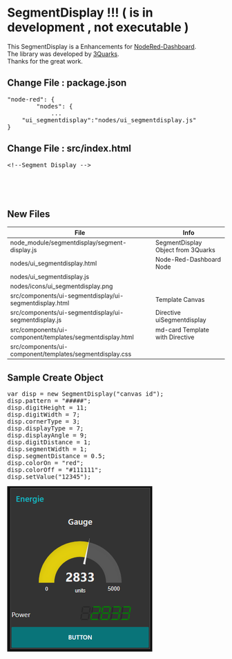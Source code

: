 # SegmentDisplay !!! ( is in development , not executable )
This SegmentDisplay is a Enhancements for [NodeRed-Dashboard](https://github.com/node-red/node-red-dashboard).  
The library was developed by [3Quarks](http://www.3quarks.com/en/SegmentDisplay).  
Thanks for the great work.

## Change File : package.json
<pre>
"node-red": {
        "nodes": {
            ...
	"ui_segmentdisplay":"nodes/ui_segmentdisplay.js"
}
</pre>

## Change File : src/index.html
<pre>
&lt;!--Segment Display --&gt;
<script src="components/ui-segmentdisplay/ui-segmentdisplay.js"></script>
<script src="vendor/segmentdisplay/segment-display.js"></script>
</pre>

## New Files
|File|Info
|---|---
|node_module/segmentdisplay/segment-display.js|SegmentDisplay Object from 3Quarks
|nodes/ui_segmentdisplay.html|Node-Red-Dashboard Node
|nodes/ui_segmentdisplay.js
|nodes/icons/ui_segmentdisplay.png
|src/components/ui-segmentdisplay/ui-segmentdisplay.html|Template Canvas
|src/components/ui-segmentdisplay/ui-segmentdisplay.js|Directive uiSegmentdisplay
|src/components/ui-component/templates/segmentdisplay.html|md-card Template with Directive
|src/components/ui-component/templates/segmentdisplay.css


## Sample Create Object
<pre>
var disp = new SegmentDisplay("canvas id");
disp.pattern = "#####";
disp.digitHeight = 11;
disp.digitWidth = 7;
disp.cornerType = 3;
disp.displayType = 7;
disp.displayAngle = 9;
disp.digitDistance = 1;
disp.segmentWidth = 1;
disp.segmentDistance = 0.5;
disp.colorOn = "red";
disp.colorOff = "#111111";
disp.setValue("12345");
</pre>

![IMG1](Image01.PNG)
